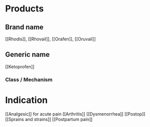 # Products

## Brand name
[[Rhodis]], [[Rhovail]], [[Orafen]], [[Oruvail]]

## Generic name
[[Ketoprofen]]

### Class / Mechanism


# Indication
[[Analgesic]] for acute pain
[[Arthritis]]
[[Dysmenorrhea]]
[[Postop]]
[[Sprains and strains]]
[[Postpartum pain]]



